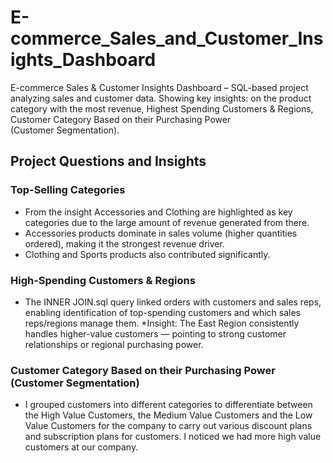 # E-commerce_Sales_and_Customer_Insights_Dashboard
E-commerce Sales &amp; Customer Insights Dashboard – SQL-based project analyzing sales and customer data. Showing key insights: on the product category with the most revenue, Highest Spending Customers &amp; Regions, Customer Category Based on their Purchasing Power (Customer Segmentation).

## Project Questions and Insights

### Top-Selling Categories

* From the insight Accessories  and Clothing are highlighted as key categories due to the large amount of revenue generated from there.
* Accessories products dominate in sales volume (higher quantities ordered), making it the strongest revenue driver.
* Clothing and Sports products also contributed significantly.

### High-Spending Customers & Regions

* The  INNER JOIN.sql query linked orders with customers and sales reps, enabling identification of top-spending customers and which sales reps/regions manage them.
*Insight: The East Region consistently handles higher-value customers — pointing to strong customer relationships or regional purchasing power.

### Customer Category Based on their Purchasing Power (Customer Segmentation)
 
* I grouped customers into different categories to differentiate between the High Value Customers, the Medium Value  Customers and the Low Value Customers for the company to carry out various discount plans and subscription plans  for customers. I noticed we had more high value customers at our company.
 
